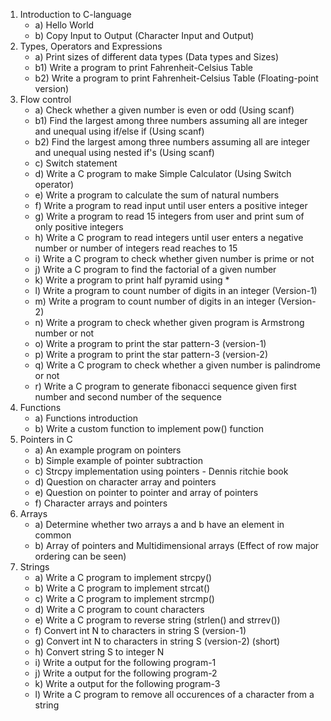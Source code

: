 1. Introduction to C-language
	* a) Hello World
	* b) Copy Input to Output (Character Input and Output)
2. Types, Operators and Expressions
	* a) Print sizes of different data types (Data types and Sizes)
	* b1) Write a program to print Fahrenheit-Celsius Table
	* b2) Write a program to print Fahrenheit-Celsius Table (Floating-point version)
3. Flow control
	* a) Check whether a given number is even or odd (Using scanf)
	* b1) Find the largest among three numbers assuming all are integer and unequal using if/else if (Using scanf)
	* b2) Find the largest among three numbers assuming all are integer and unequal using nested if's (Using scanf)
	* c) Switch statement
	* d) Write a C program to make Simple Calculator (Using Switch operator)
	* e) Write a program to calculate the sum of natural numbers
	* f) Write a program to read input until user enters a positive integer
	* g) Write a program to read 15 integers from user and print sum of only positive integers
	* h) Write a C program to read integers until user enters a negative number or number of integers read reaches to 15
	* i) Write a C program to check whether given number is prime or not
	* j) Write a C program to find the factorial of a given number
	* k) Write a program to print half pyramid using *
	* l) Write a program to count number of digits in an integer (Version-1)
	* m) Write a program to count number of digits in an integer (Version-2)
	* n) Write a program to check whether given program is Armstrong number or not
	* o) Write a program to print the star pattern-3 (version-1)
	* p) Write a program to print the star pattern-3 (version-2)
	* q) Write a C program to check whether a given number is palindrome or not
	* r) Write a C program to generate fibonacci sequence given first number and second number of the sequence
4. Functions
	* a) Functions introduction
	* b) Write a custom function to implement pow() function
5. Pointers in C
	* a) An example program on pointers
	* b) Simple example of pointer subtraction
	* c) Strcpy implementation using pointers - Dennis ritchie book
	* d) Question on character array and pointers
	* e) Question on pointer to pointer and array of pointers
	* f) Character arrays and pointers
6. Arrays
	* a) Determine whether two arrays a and b have an element in common
	* b) Array of pointers and Multidimensional arrays (Effect of row major ordering can be seen)
7. Strings
	* a) Write a C program to implement strcpy()
	* b) Write a C program to implement strcat()
	* c) Write a C program to implement strcmp()
	* d) Write a C program to count characters
	* e) Write a C program to reverse string (strlen() and strrev())
	* f) Convert int N to characters in string S (version-1)
	* g) Convert int N to characters in string S (version-2) (short)
	* h) Convert string S to integer N
	* i) Write a output for the following program-1
	* j) Write a output for the following program-2
	* k) Write a output for the following program-3
	* l) Write a C program to remove all occurences of a character from a string